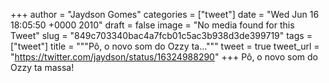 
+++
author = "Jaydson Gomes"
categories = ["tweet"]
date = "Wed Jun 16 18:05:50 +0000 2010"
draft = false
image = "No media found for this Tweet"
slug = "849c703340bac4a7fcb01c5ac3b938d3de399719"
tags = ["tweet"]
title = """Pô, o novo som do Ozzy ta..."""
tweet = true
tweet_url = "https://twitter.com/jaydson/status/16324988290"
+++
Pô, o novo som do Ozzy ta massa!
